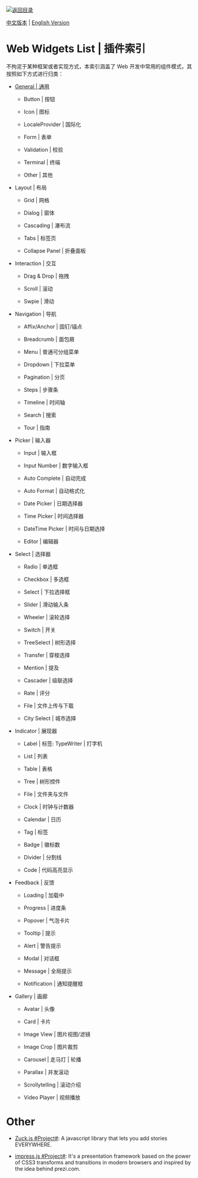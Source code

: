 [![返回目录](https://user-images.githubusercontent.com/5803001/38079637-ff0abcf0-3371-11e8-9b76-ad651620afc7.jpg)](https://github.com/wx-chevalier/Awesome-Lists)

[中文版本](./Web-Widgets-List.md) | [English Version](Web-Widgets-List-en.md)

# Web Widgets List | 插件索引

不拘泥于某种框架或者实现方式，本索引涵盖了 Web 开发中常用的组件模式，其按照如下方式进行归类：

- [General | 通用](./General-List.md)

  - Button | 按钮

  - Icon | 图标

  - LocaleProvider | 国际化

  - Form | 表单

  - Validation | 校验

  - Terminal | 终端

  - Other | 其他

- Layout | 布局

  - Grid | 网格

  - Dialog | 窗体

  - Cascading | 瀑布流

  - Tabs | 标签页

  - Collapse Panel | 折叠面板

- Interaction | 交互

  - Drag & Drop | 拖拽

  - Scroll | 滚动

  - Swpie | 滑动

- Navigation | 导航

  - Affix/Anchor | 固钉/锚点

  - Breadcrumb | 面包屑

  - Menu | 普通可分组菜单

  - Dropdown | 下拉菜单

  - Pagination | 分页

  - Steps | 步骤条

  - Timeline | 时间轴

  - Search | 搜索

  - Tour | 指南

- Picker | 输入器

  - Input | 输入框

  - Input Number | 数字输入框

  - Auto Complete | 自动完成

  - Auto Format | 自动格式化

  - Date Picker | 日期选择器

  - Time Picker | 时间选择器

  - DateTime Picker | 时间与日期选择

  - Editor | 编辑器

- Select | 选择器

  - Radio | 单选框

  - Checkbox | 多选框

  - Select | 下拉选择框

  - Slider | 滑动输入条

  - Wheeler | 滚轮选择

  - Switch | 开关

  - TreeSelect | 树形选择

  - Transfer | 穿梭选择

  - Mention | 提及

  - Cascader | 级联选择

  - Rate | 评分

  - File | 文件上传与下载

  - City Select | 城市选择

- Indicator | 展现器

  - Label | 标签: TypeWriter | 打字机

  - List | 列表

  - Table | 表格

  - Tree | 树形控件

  - File | 文件夹与文件

  - Clock | 时钟与计数器

  - Calendar | 日历

  - Tag | 标签

  - Badge | 徽标数

  - Divider | 分割线

  - Code | 代码高亮显示

- Feedback | 反馈

  - Loading | 加载中

  * Progress | 进度条

  * Popover | 气泡卡片

  * Tooltip | 提示

  * Alert | 警告提示

  * Modal | 对话框

  * Message | 全局提示

  * Notification | 通知提醒框

- Gallery | 画廊

  - Avatar | 头像

  - Card | 卡片

  - Image View | 图片视图/滤镜

  - Image Crop | 图片裁剪

  - Carousel | 走马灯 | 轮播

  - Parallax | 并发滚动

  - Scrollytelling | 滚动介绍

  - Video Player | 视频播放

# Other

- [Zuck.js #Project#](https://github.com/ramon82/zuck.js): A javascript library that lets you add stories EVERYWHERE.

- [impress.js #Project#](https://github.com/impress/impress.js/): It's a presentation framework based on the power of CSS3 transforms and transitions in modern browsers and inspired by the idea behind prezi.com.
